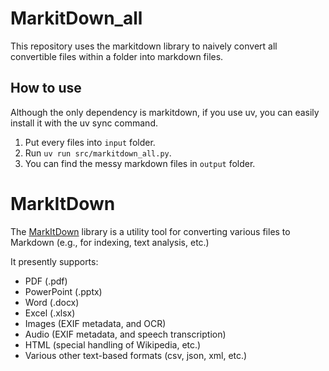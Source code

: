 # MarkitDown_all

This repository uses the markitdown library to naively convert all convertible files within a folder into markdown files.

## How to use

Although the only dependency is markitdown, if you use uv, you can easily install it with the uv sync command.

1. Put every files into `input` folder.
2. Run `uv run src/markitdown_all.py`.
3. You can find the messy markdown files in `output` folder.

# MarkItDown

The [MarkItDown](https://github.com/microsoft/markitdown) library is a utility tool for converting various files to Markdown (e.g., for indexing, text analysis, etc.)

It presently supports:

- PDF (.pdf)
- PowerPoint (.pptx)
- Word (.docx)
- Excel (.xlsx)
- Images (EXIF metadata, and OCR)
- Audio (EXIF metadata, and speech transcription)
- HTML (special handling of Wikipedia, etc.)
- Various other text-based formats (csv, json, xml, etc.)
